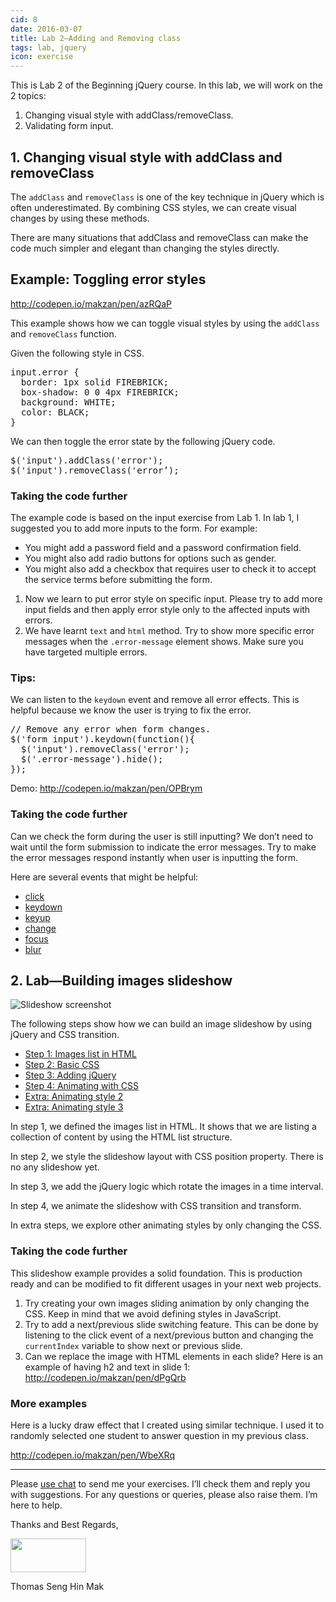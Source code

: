 ```yaml
---
cid: 8
date: 2016-03-07
title: Lab 2—Adding and Removing class
tags: lab, jquery
icon: exercise
---
```



<p>This is Lab 2 of the Beginning jQuery course. In this lab, we will work on the 2 topics:
</p>
<ol>
	<li>Changing visual style with addClass/removeClass.</li>
	<li>Validating form input.</li>
</ol>
<h2>1. Changing visual style with addClass and removeClass</h2>
<p>The <code>addClass</code> and <code>removeClass</code> is one of the key technique in jQuery which is often underestimated. By combining CSS styles, we can create visual changes by using these methods.
</p>
<p>There are many situations that addClass and removeClass can make the code much simpler and elegant than changing the styles directly.
</p>
<h2>Example: Toggling error styles</h2>
<p><a href="http://codepen.io/makzan/pen/azRQaP">http://codepen.io/makzan/pen/azRQaP</a>
</p>
<p>This example shows how we can toggle visual styles by using the <code>addClass</code> and <code>removeClass</code> function.
</p>
<p>Given the following style in CSS.
</p>
<pre>input.error {
  border: 1px solid FIREBRICK;
  box-shadow: 0 0 4px FIREBRICK;
  background: WHITE;
  color: BLACK;
}
</pre>
<p>We can then toggle the error state by the following jQuery code.
</p>
<pre>$('input').addClass('error');
$('input').removeClass('error’);
</pre>
<h3>Taking the code further</h3>
<p>The example code is based on the input exercise from Lab 1. In lab 1, I suggested you to add more inputs to the form. For example:
</p>
<ul>
	<li>You might add a password field and a password confirmation field. </li>
	<li>You might also add radio buttons for options such as gender. </li>
	<li>You might also add a checkbox that requires user to check it to accept the service terms before submitting the form.</li>
</ul>
<ol>
	<li>Now we learn to put error style on specific input. Please try to add more input fields and then apply error style only to the affected inputs with errors.</li>
	<li>We have learnt <code>text</code> and <code>html</code> method. Try to show more specific error messages when the <code>.error-message</code> element shows. Make sure you have targeted multiple errors.</li>
</ol>
<h3>Tips:</h3>
<p>We can listen to the <code>keydown</code> event and remove all error effects. This is helpful because we know the user is trying to fix the error.
</p>
<pre>// Remove any error when form changes.
$('form input').keydown(function(){
  $('input').removeClass('error');
  $('.error-message').hide();
});
</pre>
<p>Demo: <a href="http://codepen.io/makzan/pen/OPBrym">http://codepen.io/makzan/pen/OPBrym</a>
</p>
<h3>Taking the code further</h3>
<p>Can we check the form during the user is still inputting? We don’t need to wait until the form submission to indicate the error messages. Try to make the error messages respond instantly when user is inputting the form.
</p>
<p>Here are several events that might be helpful:
</p>
<ul>
	<li><a href="http://api.jquery.com/click/">click</a></li>
	<li><a href="http://api.jquery.com/keydown/">keydown</a></li>
	<li><a href="http://api.jquery.com/keyup/">keyup</a></li>
	<li><a href="http://api.jquery.com/change/">change</a></li>
	<li><a href="http://api.jquery.com/focus/">focus</a></li>
	<li><a href="http://api.jquery.com/blur/">blur</a></li>
</ul>
<h2>2. Lab—Building images slideshow</h2>
<p><img src="http://cl.ly/image/390R06241j3U/Screen%20Shot%202015-03-13%20at%204.57.15%20PM.png" alt="Slideshow screenshot">
</p>
<p>The following steps show how we can build an image slideshow by using jQuery and CSS transition.
</p>
<ul>
	<li><a href="http://codepen.io/makzan/pen/zxmMvR">Step 1: Images list in HTML</a></li>
	<li><a href="http://codepen.io/makzan/pen/pvxQEP">Step 2: Basic CSS</a></li>
	<li><a href="http://codepen.io/makzan/pen/RNeqGz">Step 3: Adding jQuery</a></li>
	<li><a href="http://codepen.io/makzan/pen/Pwyxbw">Step 4: Animating with CSS</a></li>
	<li><a href="http://codepen.io/makzan/pen/KwGrNW">Extra: Animating style 2</a></li>
	<li><a href="http://codepen.io/makzan/pen/XJxxGa">Extra: Animating style 3</a></li>
</ul>
<p>In step 1, we defined the images list in HTML. It shows that we are listing a collection of content by using the HTML list structure.
</p>
<p>In step 2, we style the slideshow layout with CSS position property. There is no any slideshow yet.
</p>
<p>In step 3, we add the jQuery logic which rotate the images in a time interval.
</p>
<p>In step 4, we animate the slideshow with CSS transition and transform.
</p>
<p>In extra steps, we explore other animating styles by only changing the CSS.
</p>
<h3>Taking the code further</h3>
<p>This slideshow example provides a solid foundation. This is production ready and can be modified to fit different usages in your next web projects.
</p>
<ol>
	<li>Try creating your own images sliding animation by only changing the CSS. Keep in mind that we avoid defining styles in JavaScript.</li>
	<li>Try to add a next/previous slide switching feature. This can be done by listening to the click event of a next/previous button and changing the <code>currentIndex</code> variable to show next or previous slide.</li>
	<li>Can we replace the image with HTML elements in each slide? Here is an example of having h2 and text in slide 1: <a href="http://codepen.io/makzan/pen/dPgQrb">http://codepen.io/makzan/pen/dPgQrb</a></li>
</ol>
<h3>More examples</h3>
<p>Here is a lucky draw effect that I created using similar technique. I used it to randomly selected one student to answer question in my previous class.
</p>
<p><a href="http://codepen.io/makzan/pen/WbeXRq">http://codepen.io/makzan/pen/WbeXRq</a>
</p>
<hr>
<p>Please <a href='#open-chat'>use chat</a> to send me your exercises. I’ll check them and reply you with suggestions. For any questions or queries, please also raise them. I’m here to help.
</p>
<p>Thanks and Best Regards,
</p>
<p><img src="http://mak.la/signature" width="121" height="54" style="width: 121px; height: 54px;">
</p>
<p>Thomas Seng Hin Mak
</p>